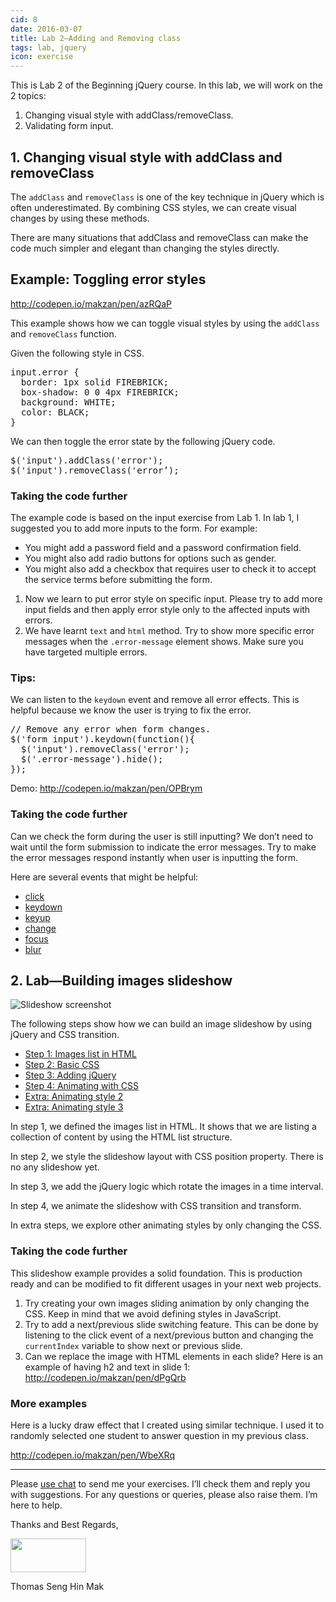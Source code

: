 ```yaml
---
cid: 8
date: 2016-03-07
title: Lab 2—Adding and Removing class
tags: lab, jquery
icon: exercise
---
```



<p>This is Lab 2 of the Beginning jQuery course. In this lab, we will work on the 2 topics:
</p>
<ol>
	<li>Changing visual style with addClass/removeClass.</li>
	<li>Validating form input.</li>
</ol>
<h2>1. Changing visual style with addClass and removeClass</h2>
<p>The <code>addClass</code> and <code>removeClass</code> is one of the key technique in jQuery which is often underestimated. By combining CSS styles, we can create visual changes by using these methods.
</p>
<p>There are many situations that addClass and removeClass can make the code much simpler and elegant than changing the styles directly.
</p>
<h2>Example: Toggling error styles</h2>
<p><a href="http://codepen.io/makzan/pen/azRQaP">http://codepen.io/makzan/pen/azRQaP</a>
</p>
<p>This example shows how we can toggle visual styles by using the <code>addClass</code> and <code>removeClass</code> function.
</p>
<p>Given the following style in CSS.
</p>
<pre>input.error {
  border: 1px solid FIREBRICK;
  box-shadow: 0 0 4px FIREBRICK;
  background: WHITE;
  color: BLACK;
}
</pre>
<p>We can then toggle the error state by the following jQuery code.
</p>
<pre>$('input').addClass('error');
$('input').removeClass('error’);
</pre>
<h3>Taking the code further</h3>
<p>The example code is based on the input exercise from Lab 1. In lab 1, I suggested you to add more inputs to the form. For example:
</p>
<ul>
	<li>You might add a password field and a password confirmation field. </li>
	<li>You might also add radio buttons for options such as gender. </li>
	<li>You might also add a checkbox that requires user to check it to accept the service terms before submitting the form.</li>
</ul>
<ol>
	<li>Now we learn to put error style on specific input. Please try to add more input fields and then apply error style only to the affected inputs with errors.</li>
	<li>We have learnt <code>text</code> and <code>html</code> method. Try to show more specific error messages when the <code>.error-message</code> element shows. Make sure you have targeted multiple errors.</li>
</ol>
<h3>Tips:</h3>
<p>We can listen to the <code>keydown</code> event and remove all error effects. This is helpful because we know the user is trying to fix the error.
</p>
<pre>// Remove any error when form changes.
$('form input').keydown(function(){
  $('input').removeClass('error');
  $('.error-message').hide();
});
</pre>
<p>Demo: <a href="http://codepen.io/makzan/pen/OPBrym">http://codepen.io/makzan/pen/OPBrym</a>
</p>
<h3>Taking the code further</h3>
<p>Can we check the form during the user is still inputting? We don’t need to wait until the form submission to indicate the error messages. Try to make the error messages respond instantly when user is inputting the form.
</p>
<p>Here are several events that might be helpful:
</p>
<ul>
	<li><a href="http://api.jquery.com/click/">click</a></li>
	<li><a href="http://api.jquery.com/keydown/">keydown</a></li>
	<li><a href="http://api.jquery.com/keyup/">keyup</a></li>
	<li><a href="http://api.jquery.com/change/">change</a></li>
	<li><a href="http://api.jquery.com/focus/">focus</a></li>
	<li><a href="http://api.jquery.com/blur/">blur</a></li>
</ul>
<h2>2. Lab—Building images slideshow</h2>
<p><img src="http://cl.ly/image/390R06241j3U/Screen%20Shot%202015-03-13%20at%204.57.15%20PM.png" alt="Slideshow screenshot">
</p>
<p>The following steps show how we can build an image slideshow by using jQuery and CSS transition.
</p>
<ul>
	<li><a href="http://codepen.io/makzan/pen/zxmMvR">Step 1: Images list in HTML</a></li>
	<li><a href="http://codepen.io/makzan/pen/pvxQEP">Step 2: Basic CSS</a></li>
	<li><a href="http://codepen.io/makzan/pen/RNeqGz">Step 3: Adding jQuery</a></li>
	<li><a href="http://codepen.io/makzan/pen/Pwyxbw">Step 4: Animating with CSS</a></li>
	<li><a href="http://codepen.io/makzan/pen/KwGrNW">Extra: Animating style 2</a></li>
	<li><a href="http://codepen.io/makzan/pen/XJxxGa">Extra: Animating style 3</a></li>
</ul>
<p>In step 1, we defined the images list in HTML. It shows that we are listing a collection of content by using the HTML list structure.
</p>
<p>In step 2, we style the slideshow layout with CSS position property. There is no any slideshow yet.
</p>
<p>In step 3, we add the jQuery logic which rotate the images in a time interval.
</p>
<p>In step 4, we animate the slideshow with CSS transition and transform.
</p>
<p>In extra steps, we explore other animating styles by only changing the CSS.
</p>
<h3>Taking the code further</h3>
<p>This slideshow example provides a solid foundation. This is production ready and can be modified to fit different usages in your next web projects.
</p>
<ol>
	<li>Try creating your own images sliding animation by only changing the CSS. Keep in mind that we avoid defining styles in JavaScript.</li>
	<li>Try to add a next/previous slide switching feature. This can be done by listening to the click event of a next/previous button and changing the <code>currentIndex</code> variable to show next or previous slide.</li>
	<li>Can we replace the image with HTML elements in each slide? Here is an example of having h2 and text in slide 1: <a href="http://codepen.io/makzan/pen/dPgQrb">http://codepen.io/makzan/pen/dPgQrb</a></li>
</ol>
<h3>More examples</h3>
<p>Here is a lucky draw effect that I created using similar technique. I used it to randomly selected one student to answer question in my previous class.
</p>
<p><a href="http://codepen.io/makzan/pen/WbeXRq">http://codepen.io/makzan/pen/WbeXRq</a>
</p>
<hr>
<p>Please <a href='#open-chat'>use chat</a> to send me your exercises. I’ll check them and reply you with suggestions. For any questions or queries, please also raise them. I’m here to help.
</p>
<p>Thanks and Best Regards,
</p>
<p><img src="http://mak.la/signature" width="121" height="54" style="width: 121px; height: 54px;">
</p>
<p>Thomas Seng Hin Mak
</p>